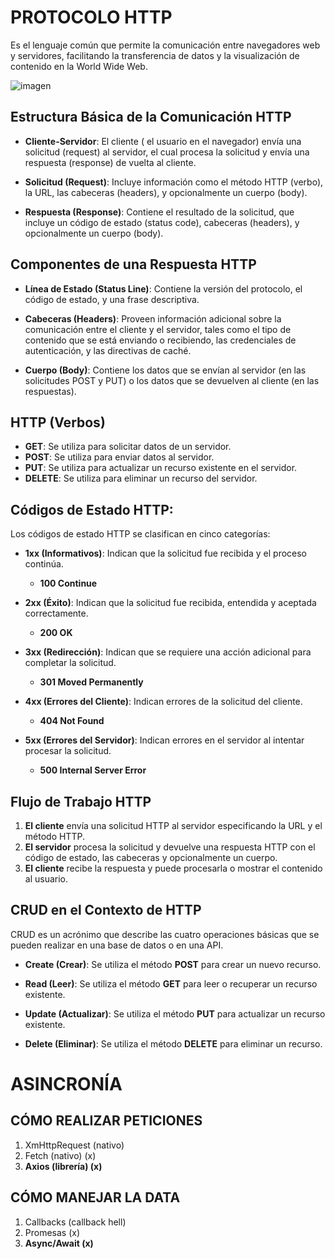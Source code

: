 # PROTOCOLO HTTP
Es el lenguaje común que permite la comunicación entre navegadores web y servidores, facilitando la transferencia de datos y la visualización de contenido en la World Wide Web.

![imagen](https://i.ibb.co/Bqm2JQH/c7a83413-0888-4f3d-856b-5b63827f241c-1-1.jpg)

## Estructura Básica de la Comunicación HTTP

- **Cliente-Servidor**: El cliente ( el usuario en el navegador) envía una solicitud (request) al servidor, el cual procesa la solicitud y envía una respuesta (response) de vuelta al cliente.

- **Solicitud (Request)**: Incluye información como el método HTTP (verbo), la URL, las cabeceras (headers), y opcionalmente un cuerpo (body).
  
- **Respuesta (Response)**: Contiene el resultado de la solicitud, que incluye un código de estado (status code), cabeceras (headers), y opcionalmente un cuerpo (body).


## Componentes de una Respuesta HTTP

- **Línea de Estado (Status Line)**: Contiene la versión del protocolo, el código de estado, y una frase descriptiva.
  
- **Cabeceras (Headers)**: Proveen información adicional sobre la comunicación entre el cliente y el servidor, tales como el tipo de contenido que se está enviando o recibiendo, las credenciales de autenticación, y las directivas de caché.

- **Cuerpo (Body)**: Contiene los datos que se envían al servidor (en las solicitudes POST y PUT) o los datos que se devuelven al cliente (en las respuestas).

## HTTP (Verbos)

- **GET**: Se utiliza para solicitar datos de un servidor.
- **POST**: Se utiliza para enviar datos al servidor.
- **PUT**: Se utiliza para actualizar un recurso existente en el servidor.
- **DELETE**: Se utiliza para eliminar un recurso del servidor.

## Códigos de Estado HTTP: 

Los códigos de estado HTTP se clasifican en cinco categorías:

- **1xx (Informativos)**: Indican que la solicitud fue recibida y el proceso continúa.
  - **100 Continue**
  
- **2xx (Éxito)**: Indican que la solicitud fue recibida, entendida y aceptada correctamente.
  - **200 OK**
  
- **3xx (Redirección)**: Indican que se requiere una acción adicional para completar la solicitud.
  - **301 Moved Permanently**
  
- **4xx (Errores del Cliente)**: Indican errores de la solicitud del cliente.
  - **404 Not Found**
  
- **5xx (Errores del Servidor)**: Indican errores en el servidor al intentar procesar la solicitud.
  - **500 Internal Server Error**

## Flujo de Trabajo HTTP

1. **El cliente** envía una solicitud HTTP al servidor especificando la URL y el método HTTP.
2. **El servidor** procesa la solicitud y devuelve una respuesta HTTP con el código de estado, las cabeceras y opcionalmente un cuerpo.
3. **El cliente** recibe la respuesta y puede procesarla o mostrar el contenido al usuario.


## CRUD en el Contexto de HTTP

CRUD es un acrónimo que describe las cuatro operaciones básicas que se pueden realizar en una base de datos o en una API.

- **Create (Crear)**: Se utiliza el método **POST** para crear un nuevo recurso.

- **Read (Leer)**: Se utiliza el método **GET** para leer o recuperar un recurso existente.

- **Update (Actualizar)**: Se utiliza el método **PUT** para actualizar un recurso existente.

- **Delete (Eliminar)**: Se utiliza el método **DELETE** para eliminar un recurso.


# ASINCRONÍA

## CÓMO REALIZAR PETICIONES

1. XmHttpRequest (nativo)
2. Fetch (nativo) (x)
3. **Axios (librería) (x)**

## CÓMO MANEJAR LA DATA

1. Callbacks (callback hell)
2. Promesas (x)
3. **Async/Await (x)**